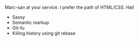 Marc-san at your service. I prefer the path of HTML/CSS. Hai!
* Sassy
* Semantic markup
* Git-fu
* Killing history using git rebase
